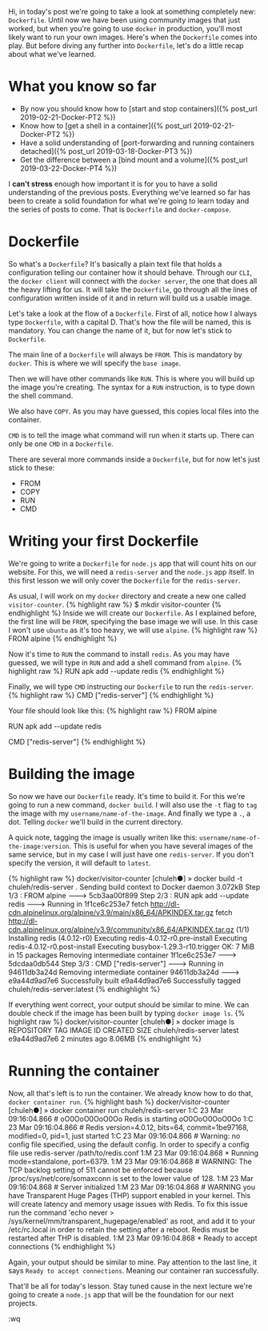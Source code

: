 Hi, in today's post we're going to take a look at something completely new: `Dockerfile`. Until now we have been using community images that just worked, but when you're going to use `docker` in production, you'll most likely want to run your own images. Here's when the `Dockerfile` comes into play.
But before diving any further into `Dockerfile`, let's do a little recap about what we've learned.

What you know so far
====================
- By now you should know how to [start and stop containers]({% post_url 2019-02-21-Docker-PT2 %})
- Know how to [get a shell in a container]({% post_url 2019-02-21-Docker-PT2 %})
- Have a solid understanding of [port-forwarding and running containers detached]({% post_url 2019-03-18-Docker-PT3 %})
- Get the difference between a [bind mount and a volume]({% post_url 2019-03-22-Docker-PT4 %})

I **can't stress** enough how important it is for you to have a solid understanding of the previous posts. Everything we've learned so far has been to create a solid foundation for what we're going to learn today and the series of posts to come. That is `Dockerfile` and `docker-compose`.

Dockerfile
==========
So what's a `Dockerfile`? It's basically a plain text file that holds a configuration telling our container how it should behave. Through our `CLI`, the `docker client` will connect with the `docker server`, the one that does all the heavy lifting for us. It will take the `Dockerfile`, go through all the lines of configuration written inside of it and in return will build us a usable image.

Let's take a look at the flow of a `Dockerfile`. First of all, notice how I always type `Dockerfile`, with a capital D. That's how the file will be named, this is mandatory. You can change the name of it, but for now let's stick to `Dockerfile`.

The main line of a `Dockerfile` will always be `FROM`. This is mandatory by `docker`. This is where we will specify the `base image`.

Then we will have other commands like `RUN`. This is where you will build up the image you're creating. The syntax for a `RUN` instruction, is to type down the shell command.

We also have `COPY`. As you may have guessed, this copies local files into the container.

`CMD` is to tell the image what command will run when it starts up. There can only be one `CMD` in a `Dockerfile`.

There are several more commands inside a `Dockerfile`, but for now let's just stick to these:
- FROM
- COPY
- RUN
- CMD

Writing your first Dockerfile
=============================
We're going to write a `Dockerfile` for `node.js` app that will count hits on our website. For this, we will need a `redis-server` and the `node.js` app itself.
In this first lesson we will only cover the `Dockerfile` for the `redis-server`.

As usual, I will work on my `docker` directory and create a new one called `visitor-counter`.
{% highlight raw %}
$ mkdir visitor-counter
{% endhighlight %}
Inside we will create our `Dockerfile`. As I explained before, the first line will be `FROM`, specifying the base image we will use.
In this case I won't use `ubuntu` as it's too heavy, we will use `alpine`.
{% highlight raw %}
FROM alpine
{% endhighlight %}

Now it's time to `RUN` the command to install `redis`. As you may have guessed, we will type in `RUN` and add a shell command from `alpine`.
{% highlight raw %}
RUN apk add --update redis
{% endhighlight %}

Finally, we will type `CMD` instructing our `Dockerfile` to run the `redis-server`.
{% highlight raw %}
CMD ["redis-server"]
{% endhighlight %}

Your file should look like this:
{% highlight raw %}
FROM alpine

RUN apk add --update redis

CMD ["redis-server"]
{% endhighlight %}

Building the image
==================
So now we have our `Dockerfile` ready. It's time to build it. For this we're going to run a new command, `docker build`. I will also use the `-t` flag to `tag` the image with my `username/name-of-the-image`. And finally we type a `.`, a dot. Telling `docker` we'll build in the current directory.

A quick note, tagging the image is usually writen like this: `username/name-of-the-image:version`. This is useful for when you have several images of the same service, but in my case I will just have one `redis-server`.
If you don't specify the version, it will default to `latest`.

{% highlight raw %}
docker/visitor-counter [chuleh●] » docker build -t chuleh/redis-server .
Sending build context to Docker daemon  3.072kB
Step 1/3 : FROM alpine
 ---> 5cb3aa00f899
Step 2/3 : RUN apk add --update redis
 ---> Running in 1f1ce6c253e7
fetch http://dl-cdn.alpinelinux.org/alpine/v3.9/main/x86_64/APKINDEX.tar.gz
fetch http://dl-cdn.alpinelinux.org/alpine/v3.9/community/x86_64/APKINDEX.tar.gz
(1/1) Installing redis (4.0.12-r0)
Executing redis-4.0.12-r0.pre-install
Executing redis-4.0.12-r0.post-install
Executing busybox-1.29.3-r10.trigger
OK: 7 MiB in 15 packages
Removing intermediate container 1f1ce6c253e7
 ---> 5dcdaa0db544
Step 3/3 : CMD ["redis-server"]
 ---> Running in 94611db3a24d
Removing intermediate container 94611db3a24d
 ---> e9a44d9ad7e6
Successfully built e9a44d9ad7e6
Successfully tagged chuleh/redis-server:latest
{% endhighlight %}

If everything went correct, your output should be similar to mine. We can double check if the image has been built by typing `docker image ls`.
{% highlight raw %}
docker/visitor-counter [chuleh●] » docker image ls
REPOSITORY            TAG                 IMAGE ID            CREATED             SIZE
chuleh/redis-server   latest              e9a44d9ad7e6        2 minutes ago       8.06MB
{% endhighlight %}


Running the container
=====================
 Now, all that's left is to run the container. We already know how to do that, `docker container run`.
 {% highlight bash %}
docker/visitor-counter [chuleh●] » docker container run chuleh/redis-server
1:C 23 Mar 09:16:04.866 # oO0OoO0OoO0Oo Redis is starting oO0OoO0OoO0Oo
1:C 23 Mar 09:16:04.866 # Redis version=4.0.12, bits=64, commit=1be97168, modified=0, pid=1, just started
1:C 23 Mar 09:16:04.866 # Warning: no config file specified, using the default config. In order to specify a config file use redis-server /path/to/redis.conf
1:M 23 Mar 09:16:04.868 * Running mode=standalone, port=6379.
1:M 23 Mar 09:16:04.868 # WARNING: The TCP backlog setting of 511 cannot be enforced because /proc/sys/net/core/somaxconn is set to the lower value of 128.
1:M 23 Mar 09:16:04.868 # Server initialized
1:M 23 Mar 09:16:04.868 # WARNING you have Transparent Huge Pages (THP) support enabled in your kernel. This will create latency and memory usage issues with Redis. To fix this issue run the command 'echo never > /sys/kernel/mm/transparent_hugepage/enabled' as root, and add it to your /etc/rc.local in order to retain the setting after a reboot. Redis must be restarted after THP is disabled.
1:M 23 Mar 09:16:04.868 * Ready to accept connections
{% endhighlight %}

Again, your output should be similar to mine. Pay attention to the last line, it says `Ready to accept connections`. Meaning our container ran successfully.


That'll be all for today's lesson. Stay tuned cause in the next lecture we're going to create a `node.js` app that will be the foundation for our next projects.

:wq
